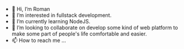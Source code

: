 - 👋 Hi, I’m Roman
- 👀 I’m interested in fullstack development.
- 🌱 I’m currently learning NodeJS.
- 💞️ I’m looking to collaborate on develop some kind of web platform to make some part of people's life comfortable and easier.
- 📫 How to reach me ...

<!---
matvisiv2/matvisiv2 is a ✨ special ✨ repository because its `README.md` (this file) appears on your GitHub profile.
You can click the Preview link to take a look at your changes.
--->
